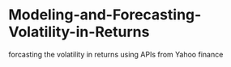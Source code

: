 # Modeling-and-Forecasting-Volatility-in-Returns
forcasting the volatility in returns using APIs from Yahoo finance
